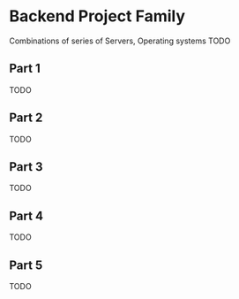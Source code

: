 # Backend Project Family
Combinations of series of Servers, Operating systems
TODO

## Part 1
TODO

## Part 2
TODO

## Part 3
TODO

## Part 4
TODO

## Part 5
TODO
